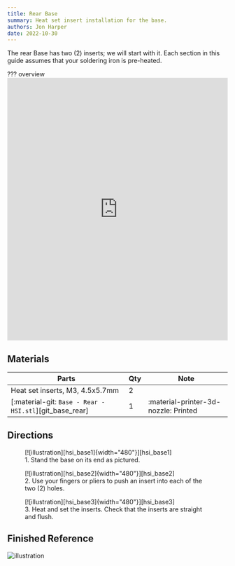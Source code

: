 ```yaml
---
title: Rear Base
summary: Heat set insert installation for the base.
authors: Jon Harper
date: 2022-10-30
---
```


The rear Base has two (2) inserts; we will start with it. Each section in this guide assumes that your soldering iron is pre-heated.

??? overview
    <iframe src="https://jon-harper.github.io/OmniBox/video/0.9.9/hsi_base.mp4" frameborder="0" width="100%" height="600px" allowfullscreen></iframe>

## Materials

| Parts                                       | Qty | Note                            |
|---------------------------------------------|-----|---------------------------------|
| Heat set inserts, M3, 4.5x5.7mm             | 2   |                                 |
| [:material-git: `Base - Rear - HSI.stl`][git_base_rear] | 1   | :material-printer-3d-nozzle: Printed |

## Directions
                                                            
<figure markdown>
  [![illustration][hsi_base1]{width="480"}][hsi_base1]
  <figcaption>1. Stand the base on its end as pictured.</figcaption>
</figure>

<figure markdown>
  [![illustration][hsi_base2]{width="480"}][hsi_base2]
  <figcaption>2. Use your fingers or pliers to push an insert into each of the two (2) holes.</figcaption>
</figure>

<figure markdown>
  [![illustration][hsi_base3]{width="480"}][hsi_base3]
  <figcaption>3. Heat and set the inserts. Check that the inserts are straight and flush.</figcaption>
</figure>

## Finished Reference

![illustration][hsi_base_final]

[hsi_base1]: ../img/assembly/hsi/base/base_hsi1.png
[hsi_base2]: ../img/assembly/hsi/base/base_hsi2.png
[hsi_base3]: ../img/assembly/hsi/base/base_hsi3.png
[hsi_base_final]: ../img/assembly/hsi/base/base_hsi_final.png
